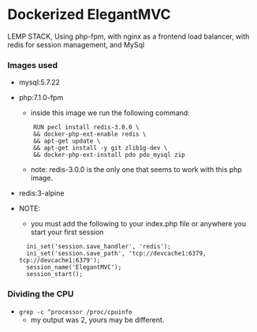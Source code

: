 # Dockerized ElegantMVC
  
LEMP STACK, Using php-fpm, with nginx as a frontend load balancer, with redis for session management, and MySql

### Images used
- mysql:5.7.22
- php:7.1.0-fpm
    - inside this image we run the following command:
    ```
        RUN pecl install redis-3.0.0 \
        && docker-php-ext-enable redis \
        && apt-get update \
        && apt-get install -y git zlib1g-dev \
        && docker-php-ext-install pdo pdo_mysql zip
    ```
    - note: redis-3.0.0 is the only one that seems to work with this php image.

- redis:3-alpine
- NOTE:
  - you must add the following to your index.php file or anywhere you start your first session
  ```
    ini_set('session.save_handler', 'redis');
    ini_set('session.save_path', 'tcp://devcache1:6379, tcp://devcache1:6379');
    session_name('ElegantMVC');
    session_start();
  ```

### Dividing the CPU
- `grep -c ^processor /proc/cpuinfo`
    - my output was 2, yours may be different.
